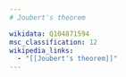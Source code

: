 ```yaml
---
# Joubert's theorem

wikidata: Q104871594
msc_classification: 12
wikipedia_links:
  - "[[Joubert's theorem]]"
---
```

